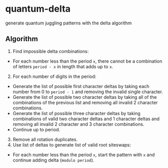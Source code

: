 # quantum-delta

generate quantum juggling patterns with the delta algorithm

## Algorithm

1. Find impossible delta combinations:
  * For each number less than the period `x`,
    there cannot be a combination of letters `period - x` in length that adds up
    to `x`.
2. For each number of digits in the period:
  * Generate the list of possible first character deltas by taking each number
    from 0 to `period - 1` and removing the invalid single character.
  * Generate the list of possible two character deltas by taking all of the
    combinations of the previous list and removing all invalid 2 character combinations.
  * Generate the list of possible three character deltas by taking combinations
    of valid two character deltas and 1 character deltas and removing all
    invalid 2 character and 3 character combinations.
  * Continue up to period.
3. Remove all rotation duplicates.
4. Use list of deltas to generate list of valid root siteswaps:
  * For each number less than the period `x`,
    start the pattern with `x` and continue adding delta (`modulo period`).

